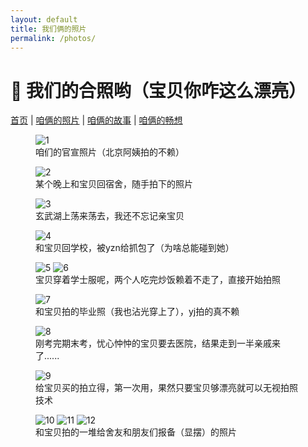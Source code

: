 ```yaml
---
layout: default
title: 我们俩的照片
permalink: /photos/
---
```


# 📸 我们的合照哟（宝贝你咋这么漂亮）

<nav>
  <a href="/">首页</a> |
  <a href="/photos">咱俩的照片</a> |
  <a href="/story">咱俩的故事</a> |
  <a href="/future">咱俩的畅想</a>
</nav>

<div class="photo-grid">
  <figure>
    <img src="/assets/images/photos1.jpg" alt="1">
    <figcaption>咱们的官宣照片（北京阿姨拍的不赖）</figcaption>
  </figure>
    
  <figure>
    <img src="/assets/images/photos2.jpg" alt="2">
    <figcaption>某个晚上和宝贝回宿舍，随手拍下的照片</figcaption>
  </figure>
    
  <figure>
    <img src="/assets/images/photos3.jpg" alt="3">
    <figcaption>玄武湖上荡来荡去，我还不忘记亲宝贝</figcaption>
  </figure>

  <figure>
    <img src="/assets/images/photos4.jpg" alt="4">
    <figcaption>和宝贝回学校，被yzn给抓包了（为啥总能碰到她）</figcaption>
  </figure>

  <figure>
    <img src="/assets/images/photos5.jpg" alt="5">
    <img src="/assets/images/photos6.jpg" alt="6">
    <figcaption>宝贝穿着学士服呢，两个人吃完炒饭赖着不走了，直接开始拍照</figcaption>
  </figure>

  <figure>
    <img src="/assets/images/photos7.jpg" alt="7">
    <figcaption>和宝贝拍的毕业照（我也沾光穿上了），yj拍的真不赖</figcaption>
  </figure>

  <figure>
    <img src="/assets/images/photos8.jpg" alt="8">
    <figcaption>刚考完期末考，忧心忡忡的宝贝要去医院，结果走到一半亲戚来了......</figcaption>
  </figure>

  <figure>
    <img src="/assets/images/photos9.jpg" alt="9">
    <figcaption>给宝贝买的拍立得，第一次用，果然只要宝贝够漂亮就可以无视拍照技术</figcaption>
  </figure>

  <figure>
    <img src="/assets/images/photos10.jpg" alt="10">
    <img src="/assets/images/photos11.jpg" alt="11">
    <img src="/assets/images/photos12.jpg" alt="12">
    <figcaption>和宝贝拍的一堆给舍友和朋友们报备（显摆）的照片</figcaption>
  </figure>
</div>
